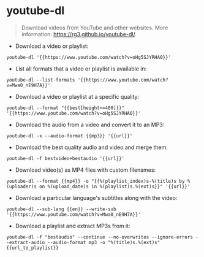 # youtube-dl

> Download videos from YouTube and other websites.
> More information: <https://rg3.github.io/youtube-dl/>.

- Download a video or playlist:

`youtube-dl '{{https://www.youtube.com/watch?v=oHg5SJYRHA0}}'`

- List all formats that a video or playlist is available in:

`youtube-dl --list-formats '{{https://www.youtube.com/watch?v=Mwa0_nE9H7A}}'`

- Download a video or playlist at a specific quality:

`youtube-dl --format "{{best[height<=480]}}" '{{https://www.youtube.com/watch?v=oHg5SJYRHA0}}'`

- Download the audio from a video and convert it to an MP3:

`youtube-dl -x --audio-format {{mp3}} '{{url}}'`

- Download the best quality audio and video and merge them:

`youtube-dl -f bestvideo+bestaudio '{{url}}'`

- Download video(s) as MP4 files with custom filenames:

`youtube-dl --format {{mp4}} -o "{{%(playlist_index)s-%(title)s by %(uploader)s on %(upload_date)s in %(playlist)s.%(ext)s}}" '{{url}}'`

- Download a particular language's subtitles along with the video:

`youtube-dl --sub-lang {{en}} --write-sub '{{https://www.youtube.com/watch?v=Mwa0_nE9H7A}}'`

- Download a playlist and extract MP3s from it:

`youtube-dl -f "bestaudio" --continue --no-overwrites --ignore-errors --extract-audio --audio-format mp3 -o "%(title)s.%(ext)s" {{url_to_playlist}}`

